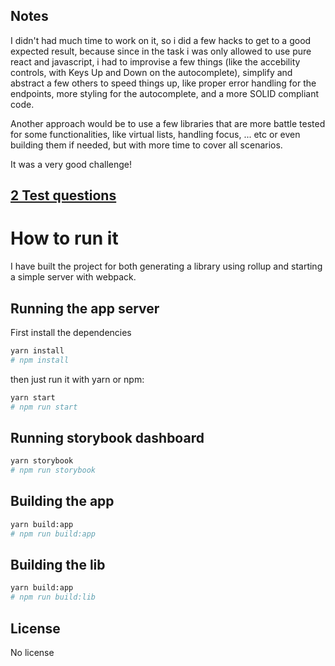 ## Notes

I didn't had much time to work on it, so i did a few hacks to get to a good expected result, because since in the task i was only allowed to use pure react and javascript, i had to improvise a few things (like the accebility controls, with Keys Up and Down on the autocomplete), simplify and abstract a few others to speed things up, like proper error handling for the endpoints, more styling for the autocomplete, and a more SOLID compliant code.

Another approach would be to use a few libraries that are more battle tested for some functionalities, like virtual lists, handling focus, ... etc or even building them if needed, but with more time to cover all scenarios.

It was a very good challenge!

## [2 Test questions](https://github.com/lucaseddev/interview-auto-complete-test/blob/68c01944d7087d34a4d5bedc662d61c16e1cbd0b/QUESTIONS.MD)

# How to run it

I have built the project for both generating a library using rollup and starting a simple server with webpack.

## Running the app server

First install the dependencies

```bash
yarn install
# npm install
```

then just run it with yarn or npm:

```bash
yarn start
# npm run start
```

## Running storybook dashboard
```bash
yarn storybook
# npm run storybook
```

## Building the app
```bash
yarn build:app
# npm run build:app
```

## Building the lib
```bash
yarn build:app
# npm run build:lib
```

## License
No license
